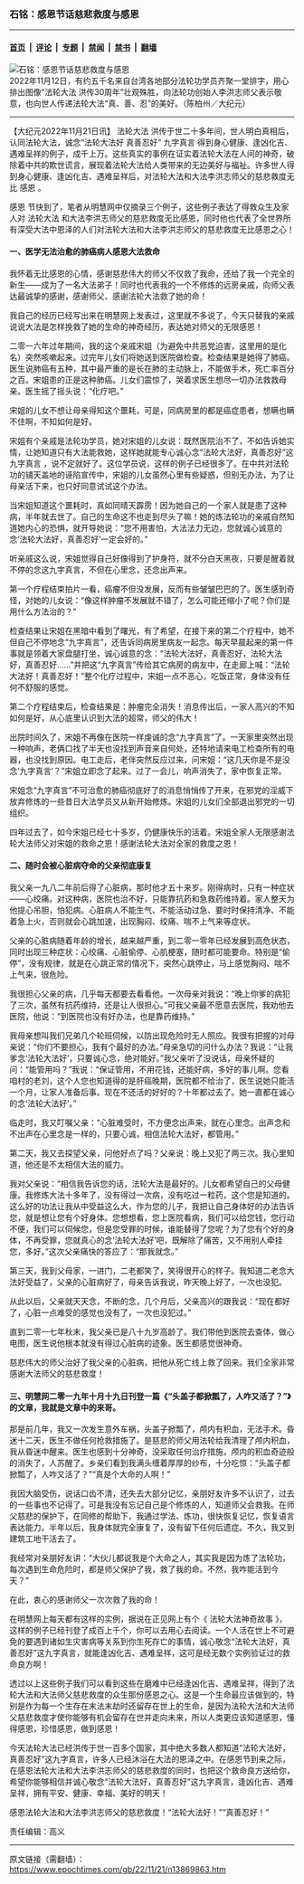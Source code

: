 ### 石铭：感恩节话慈悲救度与感恩

---

#### [首页](../../../..?n13869863) &nbsp;|&nbsp; [评论](../../../../../epoch-comment?n13869863) &nbsp;|&nbsp; [专题](../../../../../epoch-special?n13869863) &nbsp;|&nbsp; [禁闻](../../../../../epoch-news?n13869863) &nbsp;|&nbsp; [禁书](../../../../../books?n13869863) &nbsp;|&nbsp; [翻墙](https://github.com/gfw-breaker/nogfw/blob/master/README.md?n13869863)


<div><img alt="石铭：感恩节话慈悲救度与感恩" class="attachment-djy_600_400 size-djy_600_400 wp-post-image" src="https://i.epochtimes.com/assets/uploads/2022/11/id13864620-JOE_3138-600x400.jpg"/>
<div class="caption">
 2022年11月12日，有约五千名来自台湾各地部分法轮功学员齐聚一堂排字，用心排出图像“法轮大法 洪传30周年”壮观殊胜，向法轮功创始人李洪志师父表示敬意，也向世人传递法轮大法“真、善、忍”的美好。（陈柏州／大纪元）
</div></div><hr/><div class="post_content" id="artbody" itemprop="articleBody">
 <!-- article content begin -->
 <p>
  【大纪元2022年11月21日讯】
  <ok href="https://www.epochtimes.com/gb/tag/%E6%B3%95%E8%BD%AE%E5%A4%A7%E6%B3%95.html">
   法轮大法
  </ok>
  洪传于世二十多年间，世人明白真相后，认同法轮大法，诚念“法轮大法好 真善忍好”
  <ok href="https://www.epochtimes.com/gb/tag/%E4%B9%9D%E5%AD%97%E7%9C%9F%E8%A8%80.html">
   九字真言
  </ok>
  得到身心健康、逢凶化吉、遇难呈祥的例子，成千上万。这些真实的事例在证实着法轮大法在人间的神奇，破除着中共的欺世谎言，展现着法轮大法给人类带来的无边美好与福祉。许多世人得到身心健康、逢凶化吉、遇难呈祥后，对法轮大法和大法李洪志师父的慈悲救度无比
  <ok href="https://www.epochtimes.com/gb/tag/%E6%84%9F%E6%81%A9.html">
   感恩
  </ok>
  。
 </p>
 <p>
  <ok href="https://www.epochtimes.com/gb/tag/%E6%84%9F%E6%81%A9.html">
   感恩
  </ok>
  节快到了，笔者从明慧网中仅摘录三个例子，这些例子表达了得救众生及家人对
  <ok href="https://www.epochtimes.com/gb/tag/%E6%B3%95%E8%BD%AE%E5%A4%A7%E6%B3%95.html">
   法轮大法
  </ok>
  和大法李洪志师父的慈悲救度无比感恩，同时他也代表了全世界所有深受大法中恩泽的人们对法轮大法和大法李洪志师父的慈悲救度无比感恩之心！
 </p>
 <h4>
  一、医学无法治愈的肺癌病人感恩大法救命
 </h4>
 <p>
  我怀着无比感恩的心情，感谢慈悲伟大的师父不仅救了我命，还给了我一个完全的新生——成为了一名大法弟子！同时也代表我的一个不修炼的远房亲戚，向师父表达最诚挚的感谢，感谢师父、感谢法轮大法救了她的命！
 </p>
 <p>
  我自己的经历已经写出来在明慧网上发表过，这里就不多说了，今天只替我的亲戚说说大法是怎样挽救了她的生命的神奇经历，表达她对师父的无限感恩！
 </p>
 <p>
  二零一六年过年期间，我的这个亲戚宋姐（为避免中共恶党迫害，这里用的是化名）突然咳嗽起来。过完年儿女们将她送到医院做检查。检查结果是她得了肺癌。医生说肺癌有五种，其中最严重的是长在肺的主动脉上，不能做手术，死亡率百分之百。宋姐患的正是这种肺癌。儿女们震惊了，哭着求医生想尽一切办法救救母亲。医生摇了摇头说：“化疗吧。”
 </p>
 <p>
  宋姐的儿女不想让母亲得知这个噩耗，可是，同病房里的都是癌症患者，想瞒也瞒不住啊，不知如何是好。
 </p>
 <p>
  宋姐有个亲戚是法轮功学员，她对宋姐的儿女说：既然医院治不了，不如告诉她实情，让她知道只有大法能救她，这样她就能专心诚心念“法轮大法好，真善忍好”这
  <ok href="https://www.epochtimes.com/gb/tag/%E4%B9%9D%E5%AD%97%E7%9C%9F%E8%A8%80.html">
   九字真言
  </ok>
  ，说不定就好了。这位学员说，这样的例子已经很多了。在中共对法轮功的铺天盖地的诬陷宣传中，宋姐的儿女虽然心里有些疑惑，但别无办法，为了让母亲活下来，也只好同意试试这个办法。
 </p>
 <p>
  当宋姐知道这个噩耗时，真如同晴天霹雳！因为她自己的一个家人就是患了这种病，半年就去世了。自己的生命这不也走到尽头了嘛！她的炼法轮功的亲戚自然知道她内心的恐惧，就开导她说：“您不用害怕，大法法力无边，您就诚心诚意的念‘法轮大法好，真善忍好’一定会好的。”
 </p>
 <p>
  听亲戚这么说，宋姐觉得自己好像得到了护身符，就不分白天黑夜，只要是醒着就不停的念这九字真言，不但在心里念，还念出声来。
 </p>
 <p>
  第一个疗程结束拍片一看，癌瘤不但没发展，反而有些皱皱巴巴的了。医生感到奇怪，对她的儿女说：“像这样肿瘤不发展就不错了，怎么可能还缩小了呢？你们是用什么方法治的？”
 </p>
 <p>
  检查结果让宋姐在黑暗中看到了曙光，有了希望，在接下来的第二个疗程中，她不但自己不停地念“九字真言”，还告诉同病房里病友一起念。每天早晨起来的第一件事就是领着大家盘腿打坐，诚心诚意的念：“法轮大法好，真善忍好，法轮大法好，真善忍好……”并把这“九字真言”传给其它病房的病友中，在走廊上喊：“法轮大法好！真善忍好！”整个化疗过程中，宋姐一点不恶心，吃饭正常，身体没有任何不舒服的感觉。
 </p>
 <p>
  第二个疗程结束后，检查结果是：肿瘤完全消失！消息传出后，一家人高兴的不知如何是好，从心底里认识到大法的超常，师父的伟大！
 </p>
 <p>
  出院时间久了，宋姐不再像在医院一样虔诚的念“九字真言”了。一天家里突然出现一种响声，老俩口找了半天也没找到声音来自何处，还特地请来电工检查所有的电器，也没找到原因。电工走后，老伴突然反应过来，问宋姐：“这几天你是不是没念‘九字真言’？”宋姐立即念了起来。过了一会儿，响声消失了，家中恢复正常。
 </p>
 <p>
  宋姐念“九字真言”不可治愈的肺癌彻底好了的消息悄悄传了开来，在邪党的淫威下放弃修炼的一些昔日大法学员又从新开始修炼。宋姐的儿女们全部退出邪党的一切组织。
 </p>
 <p>
  四年过去了，如今宋姐已经七十多岁，仍健康快乐的活着。宋姐全家人无限感谢法轮大法师父对宋姐的救命之恩！感谢法轮大法对全家的救度之恩！
 </p>
 <h4>
  二、随时会被心脏病夺命的父亲彻底康复
 </h4>
 <p>
  我父亲一九八二年前后得了心脏病，那时他才五十来岁。刚得病时，只有一种症状——心绞痛。对这种病，医院也治不好，只能靠抗药和急救药维持着。家人整天为他提心吊胆，怕犯病。心脏病人不能生气、不能活动过急、要时时保持清净、不能着急上火，否则就会心跳加速，出现胸闷、绞痛、喘不上气来等症状。
 </p>
 <p>
  父亲的心脏病随着年龄的增长，越来越严重，到二零一零年已经发展到高危状态，同时出现三种症状：心绞痛、心脏偷停、心肌梗塞，随时都可能要命。特别是“偷停”，没有规律，就是在心跳正常的情况下，突然心跳停止，马上感觉胸闷、喘不上气来，很危险。
 </p>
 <p>
  我很担心父亲的病，几乎每天都要去看看他。一次母亲对我说：“晚上你爹的病犯了三次，虽然有抗药维持，还是让人很担心。”可我父亲最不愿意去医院，我劝他去医院，他说：“到医院也没有好办法，也是靠药维持。”
 </p>
 <p>
  我母亲想叫我们兄弟几个轮班伺候，以防出现危险时无人照应。我很有把握的对母亲说：“你们不要担心，我有个最好的办法。”母亲急切的问什么办法？我说：“让我爹念‘法轮大法好’，只要诚心念，绝对能好。”我父亲听了没说话，母亲怀疑的问：“能管用吗？”我说：“保证管用，不用花钱，还能好病，多好的事儿啊。您看咱村的老刘，这个人您也知道得的是肝癌晚期，医院都不给治了，医生说她只能活一个月，让家人准备后事。现在不还活的好好的？十年都过去了。她一直都在诚心的念‘法轮大法好’。”
 </p>
 <p>
  临走时，我又叮嘱父亲：“心脏难受时，不方便念出声来，就在心里念。出声念和不出声在心里念是一样的，只要心诚，相信法轮大法好，都管用。”
 </p>
 <p>
  第二天，我又去探望父亲，问他好点了吗？父亲说：晚上又犯了两三次。我心里知道，他还是不太相信大法的威力。
 </p>
 <p>
  我对父亲说：“相信我告诉您的话，法轮大法是最好的。儿女都希望自己的父母健康。我修炼大法十多年了，没有得过一次病，没有吃过一粒药，这个您是知道的。这么好的功法让我从中受益这么大，作为您的儿子，我把让自己身体好的办法告诉您，就是想让您有个好身体。您想想看，您上医院看病，我们可以给您钱，您行动不便，我们可以伺候您，但是您受罪的时候，谁能替得了您呢？为了您有个好的身体，不再受罪，您就真心的念‘法轮大法好’吧，既解除了痛苦，又不用别人牵挂您，多好。”这次父亲痛快的答应了：“那我就念。”
 </p>
 <p>
  第三天，我到父母家，一进门，二老都笑了，笑得很开心的样子。我知道二老念大法好受益了，父亲的心脏病好了，母亲告诉我说，昨天晚上好了，一次也没犯。
 </p>
 <p>
  从此以后，父亲就天天念，不断的念，几个月后，父亲高兴的跟我说：“现在都好了，心脏一点难受的感觉也没有了，一次也没犯过。”
 </p>
 <p>
  直到二零一七年秋末，我父亲已是八十九岁高龄了。我们带他到医院去查体，做心电图，医生说他根本就没有得过心脏病的迹象。医生都感觉很神奇。
 </p>
 <p>
  慈悲伟大的师父治好了我父亲的心脏病，把他从死亡线上救了回来。我们全家非常感谢大法师父的慈悲救度！
 </p>
 <h4>
  三、明慧网二零一九年十月十九日刊登一篇《“头盖子都掀瓢了，人咋又活了？”》的文章，我就是文章中的来哥。
 </h4>
 <p>
  那是前几年，我又一次发生意外车祸，头盖子掀瓢了，颅内有积血，无法手术。昏迷十二天，医生不做任何抢救措施了。是慈悲的师父用法轮给我清理了颅内积血，我从昏迷中醒来。医生也感到十分神奇，没采取任何治疗措施，颅内的积血奇迹般的消失了，人苏醒了。乡亲们看到我满头缠着厚厚的纱布，十分吃惊：“头盖子都掀瓢了，人咋又活了？”“真是个大命的人啊！”
 </p>
 <p>
  我因大脑受伤，说话口齿不清，还失去大部分记忆，亲朋好友许多不认识了，过去的一些事也不记得了。可是我没有忘记自己是个修炼的人，知道师父会救我。在师父慈悲的保护下，在同修的帮助下，我通过学法、炼功，很快恢复记忆，恢复语言表达能力。半年以后，我身体就完全康复了，没有留下任何后遗症。不久，我又到建筑工地干活去了。
 </p>
 <p>
  我经常对亲朋好友讲：“大伙儿都说我是个大命之人，其实我是因为炼了法轮功，每次遇到生命危险时，都是师父保护了我，救了我的命。不然，我咋能活到今天？”
 </p>
 <p>
  在此，衷心的感谢师父一次次救了我的命！
 </p>
 <p>
  在明慧网上每天都有这样的实例，据说在正见网上有个《
  <ok href="https://www.epochtimes.com/gb/tag/%E6%B3%95%E8%BD%AE%E5%A4%A7%E6%B3%95%E7%A5%9E%E5%A5%87%E6%95%85%E4%BA%8B.html">
   法轮大法神奇故事
  </ok>
  》，这样的例子已经刊登了成百上千个，你可以去用心去阅读。一个人活在世上不可避免的要遇到诸如生灾害病等关系到你生死存亡的事情，诚心敬念“法轮大法好，真善忍好”这九字真言，就能逢凶化吉、遇难呈祥，这可是经无数个实例验证过的救命良方啊！
 </p>
 <p>
  透过以上这些例子我们可以看到这些在磨难中已经逢凶化吉、遇难呈祥，得到了法轮大法和大法师父慈悲救度的众生那份感恩之心。这是一个生命最应该做到的，特别是作为每一个生存在末法末劫时还留存在世上的生命，是因为法轮大法和大法师父慈悲救度才使你能够有机会留存在世并走向未来，所以人类更应该知道感恩，懂得感恩，珍惜感恩，做到感恩！
 </p>
 <p>
  今天法轮大法已经洪传于世一百多个国家，其中绝大多数人都知道“法轮大法好，真善忍好”这九字真言，许多人已经沐浴在大法的恩泽之中。在感恩节到来之际，在感恩法轮大法和大法李洪志师父的慈悲救度的同时，也把这个救命良方送给你，希望你能够相信并诚心敬念“法轮大法好，真善忍好”这九字真言，逢凶化吉、遇难呈祥，拥有平安、健康、幸福、美好的明天！
 </p>
 <p>
  感恩法轮大法和大法李洪志师父的慈悲救度！“法轮大法好！”“真善忍好！”
 </p>
 <p>
  责任编辑：高义
 </p>
 <!-- article content end -->
 <div id="below_article_ad">
 </div>
</div>


---

原文链接（需翻墙）：https://www.epochtimes.com/gb/22/11/21/n13869863.htm